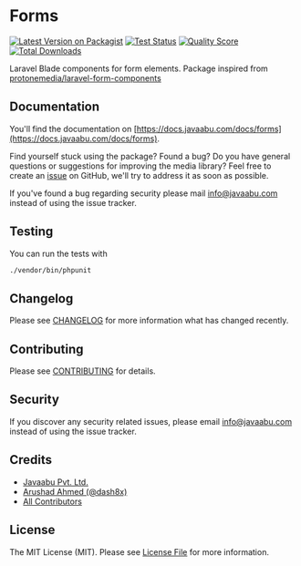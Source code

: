 # Forms

[![Latest Version on Packagist](https://img.shields.io/packagist/v/javaabu/forms.svg?style=flat-square)](https://packagist.org/packages/javaabu/forms)
[![Test Status](../../actions/workflows/run-tests.yml/badge.svg)](../../actions/workflows/run-tests.yml)
[![Quality Score](https://img.shields.io/scrutinizer/g/javaabu/forms.svg?style=flat-square)](https://scrutinizer-ci.com/g/javaabu/forms)
[![Total Downloads](https://img.shields.io/packagist/dt/javaabu/forms.svg?style=flat-square)](https://packagist.org/packages/javaabu/forms)

Laravel Blade components for form elements. Package inspired from [protonemedia/laravel-form-components](https://github.com/protonemedia/laravel-form-components)


## Documentation

You'll find the documentation on [https://docs.javaabu.com/docs/forms](https://docs.javaabu.com/docs/forms).

Find yourself stuck using the package? Found a bug? Do you have general questions or suggestions for improving the media library? Feel free to create an [issue](../../issues) on GitHub, we'll try to address it as soon as possible.

If you've found a bug regarding security please mail [info@javaabu.com](mailto:info@javaabu.com) instead of using the issue tracker.


## Testing

You can run the tests with

``` bash
./vendor/bin/phpunit
```

## Changelog

Please see [CHANGELOG](CHANGELOG.md) for more information what has changed recently.

## Contributing

Please see [CONTRIBUTING](CONTRIBUTING.md) for details.

## Security

If you discover any security related issues, please email [info@javaabu.com](mailto:info@javaabu.com) instead of using the issue tracker.

## Credits

- [Javaabu Pvt. Ltd.](https://github.com/javaabu)
- [Arushad Ahmed (@dash8x)](http://arushad.org)
- [All Contributors](../../contributors)

## License

The MIT License (MIT). Please see [License File](LICENSE.md) for more information.
